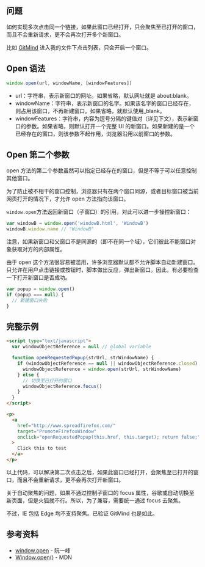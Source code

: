 ## 问题

如何实现多次点击同一个链接，如果此窗口已经打开，只会聚焦至已打开的窗口，而且不会重新请求，更不会再次打开多个新窗口。

比如 [GitMind](https://gitmind.cn/) 进入我的文件下点击列表，只会开启一个窗口。

## Open 语法

```js
window.open(url, windowName, [windowFeatures])
```

- url：字符串，表示新窗口的网址。如果省略，默认网址就是 about:blank。
- windowName：字符串，表示新窗口的名字。如果该名字的窗口已经存在，则占用该窗口，不再新建窗口。如果省略，就默认使用\_blank。
- windowFeatures：字符串，内容为逗号分隔的键值对（详见下文），表示新窗口的参数。如果省略，则默认打开一个完整 UI 的新窗口。如果新建的是一个已经存在的窗口，则该参数不起作用，浏览器沿用以前窗口的参数。

## Open 第二个参数

open 方法的第二个参数虽然可以指定已经存在的窗口，但是不等于可以任意控制其他窗口。

为了防止被不相干的窗口控制，浏览器只有在两个窗口同源，或者目标窗口被当前网页打开的情况下，才允许 open 方法指向该窗口。

`window.open`方法返回新窗口（子窗口）的引用，对此可以进一步操控新窗口：

```js
var windowB = window.open('windowB.html', 'WindowB')
windowB.window.name // "WindowB"
```

注意，如果新窗口和父窗口不是同源的（即不在同一个域），它们彼此不能窗口对象获取对方的内部属性。

由于 open 这个方法很容易被滥用，许多浏览器默认都不允许脚本自动新建窗口。只允许在用户点击链接或按钮时，脚本做出反应，弹出新窗口。因此，有必要检查一下打开新窗口是否成功。

```js
var popup = window.open()
if (popup === null) {
  // 新建窗口失败
}
```

## 完整示例

```html
<script type="text/javascript">
  var windowObjectReference = null // global variable

  function openRequestedPopup(strUrl, strWindowName) {
    if (windowObjectReference == null || windowObjectReference.closed) {
      windowObjectReference = window.open(strUrl, strWindowName)
    } else {
      // 切换至已打开的窗口
      windowObjectReference.focus()
    }
  }
</script>

<p>
  <a
    href="http://www.spreadfirefox.com/"
    target="PromoteFirefoxWindow"
    onclick="openRequestedPopup(this.href, this.target); return false;"
  >
    Click this to test
  </a>
</p>
```

以上代码，可以解决第二次点击之后，如果此窗口已经打开，会聚焦至已打开的窗口，而且不会重新请求，更不会再次打开新窗口。

关于自动聚焦的问题，如果不通过控制子窗口的 focus 属性，谷歌或自动切换至新页面，但是火狐就不行。所以，为了兼容，需要统一通过 focus 去聚焦。

不过，IE 包括 Edge 均不支持聚焦。已验证 GitMind 也是如此。

## 参考资料

- [window.open](https://javascript.ruanyifeng.com/bom/window.html#toc27) - 阮一峰
- [Window.open()](https://developer.mozilla.org/zh-CN/docs/Web/API/Window/open) - MDN
